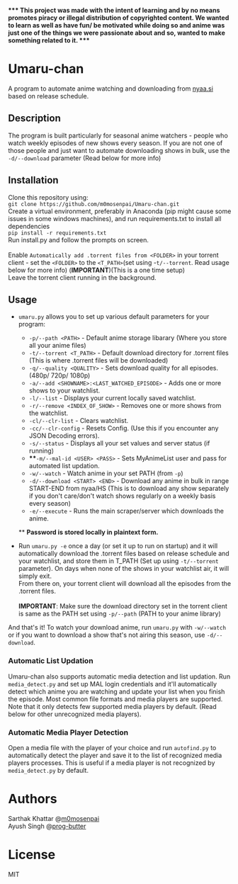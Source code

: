 <b>*** This project was made with the intent of learning and by no means promotes piracy or illegal distribution of copyrighted content. We wanted to learn as well as have fun/ be motivated while doing so and anime was just one of the things we were passionate about and so, wanted to make something related to it. ***</b>

# Umaru-chan
A program to automate anime watching and downloading from [nyaa.si](https://nyaa.si/) based on release schedule.

## Description
The program is built particularly for seasonal anime watchers - people who watch weekly episodes of new shows every season. If you are not one of those people and just want to automate downloading shows in bulk, use the `-d/--download` parameter (Read below for more info)

## Installation
Clone this repository using: <br>
`git clone https://github.com/m0mosenpai/Umaru-chan.git`<br>
Create a virtual environment, preferably in Anaconda (pip might cause some issues in some windows machines), and run requirements.txt to install all dependencies<br>
`pip install -r requirements.txt`<br>
Run install.py and follow the prompts on screen.<br><br>
Enable `Automatically add .torrent files from <FOLDER>` in your torrent client - set the `<FOLDER>` to the `<T_PATH>`(set using -`t/--torrent`. Read usage below for more info) (**IMPORTANT**)(This is a one time setup)<br>
Leave the torrent client running in the background.

## Usage
* `umaru.py` allows you to set up various default parameters for your program:<br>
  * `-p/--path <PATH>` - Default anime storage libarary (Where you store all your anime files)
  * `-t/--torrent <T_PATH>` - Default download directory for .torrent files (This is where .torrent files will be downloaded)
  * `-q/--quality <QUALITY>` - Sets download quality for all episodes.(480p/ 720p/ 1080p)
  * `-a/--add <SHOWNAME>:<LAST_WATCHED_EPISODE>` - Adds one or more shows to your watchlist.
  * `-l/--list` - Displays your current locally saved watchlist.
  * `-r/--remove <INDEX_OF_SHOW>` - Removes one or more shows from the watchlist.
  * `-cl/--clr-list` - Clears watchlist.
  * `-cc/--clr-config` - Resets Config. (Use this if you encounter any JSON Decoding errors).
  * `-s/--status` - Displays all your set values and server status (if running)
  * __**__`-m/--mal-id <USER> <PASS>` - Sets MyAnimeList user and pass for automated list updation.
  * `-w/--watch` - Watch anime in your set PATH (from `-p`)
  * `-d/--download <START> <END>` - Download any anime in bulk in range START-END from nyaa/HS (This is to download any show separately if you don't care/don't watch shows regularly on a weekly basis every season)
  * `-e/--execute` - Runs the main scraper/server which downloads the anime.
  
  ** __Password is stored locally in plaintext form.__
  
* Run `umaru.py -e` once a day (or set it up to run on startup) and it will automatically download the .torrent files based on release schedule and your watchlist, and store them in T_PATH (Set up using `-t/--torrent` parameter). On days when none of the shows in your watchlist air, it will simply exit.<br>
From there on, your torrent client will download all the episodes from the .torrent files.<br><br>
**IMPORTANT**: Make sure the download directory set in the torrent client is same as the PATH set using `-p/--path` (PATH to your anime library)

And that's it! To watch your download anime, run `umaru.py` with `-w/--watch` or if you want to download a show that's not airing this season, use `-d/--download`.<br>
### Automatic List Updation
Umaru-chan also supports automatic media detection and list updation. Run `media_detect.py` and set up MAL login credentials and it'll automatically detect which anime you are watching and update your list when you finish the episode. Most common file formats and media players are supported. Note that it only detects few supported media players by default. (Read below for other unrecognized media players).

### Automatic Media Player Detection
Open a media file with the player of your choice and run `autofind.py` to automatically detect the player and save it to the list of recognized media players processes. This is useful if a media player is not recognized by `media_detect.py` by default.

# Authors
Sarthak Khattar @[m0mosenpai](https://github.com/m0mosenpai) <br>
Ayush Singh @[prog-butter](https://github.com/prog-butter)

# License
MIT
